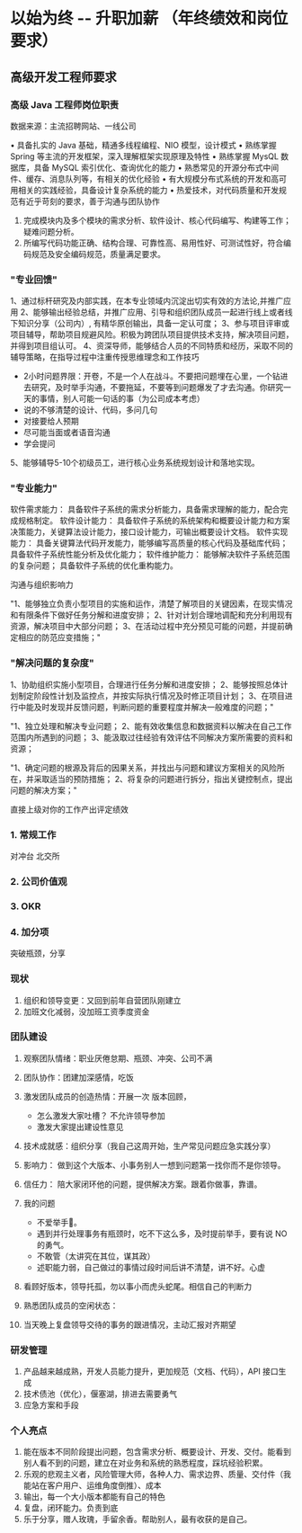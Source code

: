 
# 以始为终 -- 升职加薪 （年终绩效和岗位要求）

## 高级开发工程师要求

### 高级 Java 工程师岗位职责

数据来源：主流招聘网站、一线公司 

• 具备扎实的 Java 基础，精通多线程编程、NIO 模型，设计模式
• 熟练掌握 Spring 等主流的开发框架，深入理解框架实现原理及特性
• 熟练掌握 MysQL 数据库，具备 MySQL 索引优化、查询优化的能力
• 熟悉常见的开源分布式中间件、缓存、消息队列等，有相关的优化经验
• 有大规模分布式系统的开发和高可用相关的实践经验，具备设计复杂系统的能力
• 热爱技术，对代码质量和开发规范有近乎苛刻的要求，善于沟通与团队协作

1. 完成模块内及多个模块的需求分析、软件设计、核心代码编写、构建等工作；疑难问题分析。
2. 所编写代码功能正确、结构合理、可靠性高、易用性好、可测试性好，符合编码规范及安全编码规范，质量满足要求。

### "专业回馈"

1、通过标杆研究及内部实践，在本专业领域内沉淀出切实有效的方法论,并推广应用
2、能够输出经验总结，并推广应用、引导和组织团队成员一起进行线上或者线下知识分享（公司内）, 有精华原创输出，具备一定认可度；
3、参与项目评审或项目辅导，帮助项目规避风险。积极为跨团队项目提供技术支持，解决项目问题，并得到项目组认可。
4、资深导师，能够结合人员的不同特质和经历，采取不同的辅导策略，在指导过程中注重传授思维理念和工作技巧

- 2小时问题界限：开卷，不是一个人在战斗。不要把问题埋在心里，一个钻进去研究，及时举手沟通，不要拖延，不要等到问题爆发了才去沟通。你研究一天的事情，别人可能一句话的事（为公司成本考虑）
- 说的不够清楚的设计、代码，多问几句
- 对接要给人预期
- 尽可能当面或者语音沟通
- 学会提问

5、能够辅导5-10个初级员工，进行核心业务系统规划设计和落地实现。



### "专业能力"

软件需求能力：
具备软件子系统的需求分析能力，具备需求理解的能力，配合完成规格制定。
软件设计能力：
具备软件子系统的系统架构和概要设计能力和方案决策能力，关键算法设计能力，接口设计能力，可输出概要设计文档。
软件实现能力：
具备关键算法代码开发能力，能够编写高质量的核心代码及基础库代码；
具备软件子系统性能分析及优化能力；
软件维护能力：
能够解决软件子系统范围的复杂问题； 
具备软件子系统的优化重构能力。

沟通与组织影响力

"1、能够独立负责小型项目的实施和运作，清楚了解项目的关键因素，在现实情况和有限条件下做好任务分解和进度安排；
2、针对计划合理地调配和充分利用现有资源，解决项目中大部分问题；
3、在活动过程中充分预见可能的问题，并提前确定相应的防范应变措施；"

### "解决问题的复杂度"

1、协助组织实施小型项目，合理进行任务分解和进度安排；
2、能够按照总体计划制定阶段性计划及监控点，并按实际执行情况及时修正项目计划；
3、在项目进行中能及时发现并反馈问题，判断问题的重要程度并解决一般难度的问题；"	

"1、独立处理和解决专业问题；
2、能有效收集信息和数据资料以解决在自己工作范围内所遇到的问题；
3、能汲取过往经验有效评估不同解决方案所需要的资料和资源；

"1、确定问题的根源及背后的因果关系，并找出与问题和建议方案相关的风险所在，并采取适当的预防措施；
2、将复杂的问题进行拆分，指出关键控制点，提出问题的解决方案；"

直接上级对你的工作产出评定绩效

### 1. 常规工作

对冲台
北交所

### 2. 公司价值观

### 3. OKR 

### 4. 加分项

突破瓶颈，分享

### 现状

1. 组织和领导变更：又回到前年自营团队刚建立
2. 加班文化减弱，没加班工资季度资金

### 团队建设

1. 观察团队情绪：职业厌倦怠期、瓶颈、冲突、公司不满
2. 团队协作：团建加深感情，吃饭
3. 激发团队成员的创造热情：开展一次 版本回顾，
   - 怎么激发大家吐槽？ 不允许领导参加
   - 激发大家提出建设性意见
4. 技术成就感：组织分享（我自己这周开始，生产常见问题应急实践分享）
5. 影响力：
做到这个大版本、小事务别人一想到问题第一找你而不是你领导。

6. 信任力： 陪大家闭环他的问题，提供解决方案。跟着你做事，靠谱。
7. 我的问题

   - 不爱举手🙋。
   - 遇到并行处理事务有瓶颈时，吃不下这么多，及时提前举手，要有说 NO 的勇气。
   - 不敢管（太讲究在其位，谋其政）
   - 述职能力弱，自己做过的事情过段时间后讲不清楚，讲不好。心虚

8. 看顾好版本，领导托孤，勿以事小而虎头蛇尾。相信自己的判断力
9. 熟悉团队成员的空闲状态：
10. 当天晚上复盘领导交待的事务的跟进情况，主动汇报对齐期望

### 研发管理

1. 产品越来越成熟，开发人员能力提升，更加规范（文档、代码），API 接口生成
2. 技术债池（优化），偃塞湖，排进去需要勇气
3. 应急方案和手段

### 个人亮点

1. 能在版本不同阶段提出问题，包含需求分析、概要设计、开发、交付。能看到别人看不到的问题，建立在对业务和系统的熟悉程度，踩坑经验积累。
2. 乐观的悲观主义者，风险管理大师，各种人力、需求边界、质量、交付件（我能站在客户用户、运维角度倒推）、成本
3. 输出，每一个大小版本都能有自己的特色
4. 复盘，闭环能力。负责到底
5. 乐于分享，赠人玫瑰，手留余香。帮助别人，最有收获的是自己。